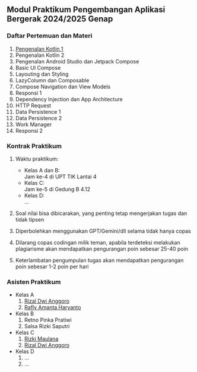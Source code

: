 ## Modul Praktikum Pengembangan Aplikasi Bergerak 2024/2025 Genap

### Daftar Pertemuan dan Materi

1. [Pengenalan Kotlin 1](./week-01/materi.md)
2. Pengenalan Kotlin 2
3. Pengenalan Android Studio dan Jetpack Compose
4. Basic UI Compose
5. Layouting dan Styling
6. LazyColumn dan Composable
7. Compose Navigation dan View Models
8. Responsi 1
9. Dependency Injection dan App Architecture
10. HTTP Request
11. Data Persistence 1
12. Data Persistence 2
13. Work Manager
14. Responsi 2

### Kontrak Praktikum

1. Waktu praktikum:

   - Kelas A dan B: <br>
     Jam ke-4 di UPT TIK Lantai 4
   - Kelas C: <br>
     Jam ke-5 di Gedung B 4.12
   - Kelas D: <br>
     ...

2. Soal nilai bisa dibicarakan, yang penting tetap mengerjakan tugas dan tidak tipsen
3. Diperbolehkan menggunakan GPT/Gemini/dll selama tidak hanya copas
4. Dilarang copas codingan milik teman, apabila terdeteksi melakukan plagiarisme akan mendapatkan pengurangan poin sebesar 25-40 poin
5. Keterlambatan pengumpulan tugas akan mendapatkan pengurangan poin sebesar 1-2 poin per hari

### Asisten Praktikum

- Kelas A
  1. [Rizal Dwi Anggoro](https://github.com/rizalanggoro)
  2. [Rafly Amanta Haryanto](https://github.com/raflyamanta)
- Kelas B
  1. Retno Pinka Pratiwi
  2. Salsa Rizki Saputri
- Kelas C
  1. [Rizki Maulana](https://github.com/rizkimaulana32)
  2. [Rizal Dwi Anggoro](https://github.com/rizalanggoro)
- Kelas D
  1. ...
  2. ...
